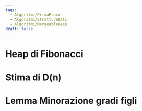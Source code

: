 ```yaml
---
tags:
  - Algoritmi/PrimaProva
  - Algoritmi/StruttureDati
  - Algoritmi/MergeableHeap
draft: false
---
```

# Heap di Fibonacci

# Stima di D(n)

# Lemma Minorazione gradi figli